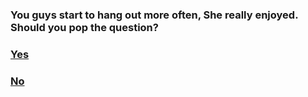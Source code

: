 ### You guys start to hang out more often, She really enjoyed. Should you pop the question?

### [Yes](Yesevelyn.md)

### [No](Noevelyn.md)
